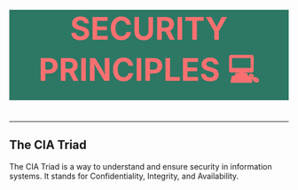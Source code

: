 <div align="center" style="font-size:28px; color:#FA7070; background-color:#2C7865;">
  <h1>SECURITY PRINCIPLES 💻</h1>
</div>

---

## The CIA Triad

The CIA Triad is a way to understand and ensure security in information systems. It stands for Confidentiality, Integrity, and Availability.


